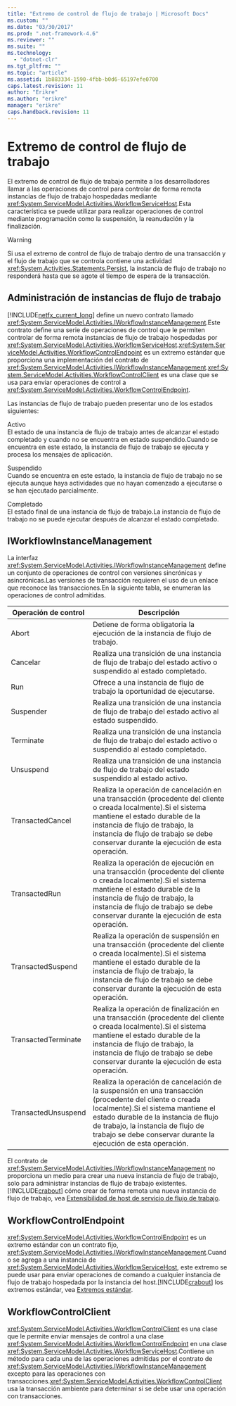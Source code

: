 ```yaml
---
title: "Extremo de control de flujo de trabajo | Microsoft Docs"
ms.custom: ""
ms.date: "03/30/2017"
ms.prod: ".net-framework-4.6"
ms.reviewer: ""
ms.suite: ""
ms.technology: 
  - "dotnet-clr"
ms.tgt_pltfrm: ""
ms.topic: "article"
ms.assetid: 1b883334-1590-4fbb-b0d6-65197efe0700
caps.latest.revision: 11
author: "Erikre"
ms.author: "erikre"
manager: "erikre"
caps.handback.revision: 11
---
```

# Extremo de control de flujo de trabajo
El extremo de control de flujo de trabajo permite a los desarrolladores llamar a las operaciones de control para controlar de forma remota instancias de flujo de trabajo hospedadas mediante <xref:System.ServiceModel.Activities.WorkflowServiceHost>.Esta característica se puede utilizar para realizar operaciones de control mediante programación como la suspensión, la reanudación y la finalización.  
  
> [!WARNING]
>  Si usa el extremo de control de flujo de trabajo dentro de una transacción y el flujo de trabajo que se controla contiene una actividad <xref:System.Activities.Statements.Persist>, la instancia de flujo de trabajo no responderá hasta que se agote el tiempo de espera de la transacción.  
  
## Administración de instancias de flujo de trabajo  
 [!INCLUDE[netfx_current_long](../../../../includes/netfx-current-long-md.md)] define un nuevo contrato llamado <xref:System.ServiceModel.Activities.IWorkflowInstanceManagement>.Este contrato define una serie de operaciones de control que le permiten controlar de forma remota instancias de flujo de trabajo hospedadas por <xref:System.ServiceModel.Activities.WorkflowServiceHost>.<xref:System.ServiceModel.Activities.WorkflowControlEndpoint> es un extremo estándar que proporciona una implementación del contrato de <xref:System.ServiceModel.Activities.IWorkflowInstanceManagement>.<xref:System.ServiceModel.Activities.WorkflowControlClient> es una clase que se usa para enviar operaciones de control a <xref:System.ServiceModel.Activities.WorkflowControlEndpoint>.  
  
 Las instancias de flujo de trabajo pueden presentar uno de los estados siguientes:  
  
 Activo  
 El estado de una instancia de flujo de trabajo antes de alcanzar el estado completado y cuando no se encuentra en estado suspendido.Cuando se encuentra en este estado, la instancia de flujo de trabajo se ejecuta y procesa los mensajes de aplicación.  
  
 Suspendido  
 Cuando se encuentra en este estado, la instancia de flujo de trabajo no se ejecuta aunque haya actividades que no hayan comenzado a ejecutarse o se han ejecutado parcialmente.  
  
 Completado  
 El estado final de una instancia de flujo de trabajo.La instancia de flujo de trabajo no se puede ejecutar después de alcanzar el estado completado.  
  
## IWorkflowInstanceManagement  
 La interfaz <xref:System.ServiceModel.Activities.IWorkflowInstanceManagement> define un conjunto de operaciones de control con versiones sincrónicas y asincrónicas.Las versiones de transacción requieren el uso de un enlace que reconoce las transacciones.En la siguiente tabla, se enumeran las operaciones de control admitidas.  
  
|Operación de control|Descripción|  
|--------------------------|-----------------|  
|Abort|Detiene de forma obligatoria la ejecución de la instancia de flujo de trabajo.|  
|Cancelar|Realiza una transición de una instancia de flujo de trabajo del estado activo o suspendido al estado completado.|  
|Run|Ofrece a una instancia de flujo de trabajo la oportunidad de ejecutarse.|  
|Suspender|Realiza una transición de una instancia de flujo de trabajo del estado activo al estado suspendido.|  
|Terminate|Realiza una transición de una instancia de flujo de trabajo del estado activo o suspendido al estado completado.|  
|Unsuspend|Realiza una transición de una instancia de flujo de trabajo del estado suspendido al estado activo.|  
|TransactedCancel|Realiza la operación de cancelación en una transacción \(procedente del cliente o creada localmente\).Si el sistema mantiene el estado durable de la instancia de flujo de trabajo, la instancia de flujo de trabajo se debe conservar durante la ejecución de esta operación.|  
|TransactedRun|Realiza la operación de ejecución en una transacción \(procedente del cliente o creada localmente\).Si el sistema mantiene el estado durable de la instancia de flujo de trabajo, la instancia de flujo de trabajo se debe conservar durante la ejecución de esta operación.|  
|TransactedSuspend|Realiza la operación de suspensión en una transacción \(procedente del cliente o creada localmente\).Si el sistema mantiene el estado durable de la instancia de flujo de trabajo, la instancia de flujo de trabajo se debe conservar durante la ejecución de esta operación.|  
|TransactedTerminate|Realiza la operación de finalización en una transacción \(procedente del cliente o creada localmente\).Si el sistema mantiene el estado durable de la instancia de flujo de trabajo, la instancia de flujo de trabajo se debe conservar durante la ejecución de esta operación.|  
|TransactedUnsuspend|Realiza la operación de cancelación de la suspensión en una transacción \(procedente del cliente o creada localmente\).Si el sistema mantiene el estado durable de la instancia de flujo de trabajo, la instancia de flujo de trabajo se debe conservar durante la ejecución de esta operación.|  
  
 El contrato de <xref:System.ServiceModel.Activities.IWorkflowInstanceManagement> no proporciona un medio para crear una nueva instancia de flujo de trabajo, solo para administrar instancias de flujo de trabajo existentes.[!INCLUDE[crabout](../../../../includes/crabout-md.md)] cómo crear de forma remota una nueva instancia de flujo de trabajo, vea [Extensibilidad de host de servicio de flujo de trabajo](../../../../docs/framework/wcf/feature-details/workflow-service-host-extensibility.md).  
  
## WorkflowControlEndpoint  
 <xref:System.ServiceModel.Activities.WorkflowControlEndpoint> es un extremo estándar con un contrato fijo, <xref:System.ServiceModel.Activities.IWorkflowInstanceManagement>.Cuando se agrega a una instancia de <xref:System.ServiceModel.Activities.WorkflowServiceHost>, este extremo se puede usar para enviar operaciones de comando a cualquier instancia de flujo de trabajo hospedada por la instancia del host.[!INCLUDE[crabout](../../../../includes/crabout-md.md)] los extremos estándar, vea [Extremos estándar](../../../../docs/framework/wcf/feature-details/standard-endpoints.md).  
  
## WorkflowControlClient  
 <xref:System.ServiceModel.Activities.WorkflowControlClient> es una clase que le permite enviar mensajes de control a una clase <xref:System.ServiceModel.Activities.WorkflowControlEndpoint> en una clase <xref:System.ServiceModel.Activities.WorkflowServiceHost>.Contiene un método para cada una de las operaciones admitidas por el contrato de <xref:System.ServiceModel.Activities.IWorkflowInstanceManagement> excepto para las operaciones con transacciones.<xref:System.ServiceModel.Activities.WorkflowControlClient> usa la transacción ambiente para determinar si se debe usar una operación con transacciones.